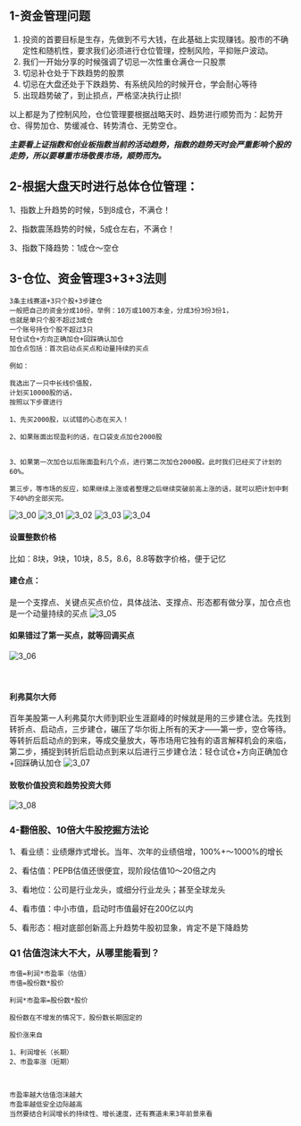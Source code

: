## 1-资金管理问题

1. 投资的首要目标是生存，先做到不亏大钱，在此基础上实现赚钱。股市的不确定性和随机性，要求我们必须进行仓位管理，控制风险，平抑账户波动。
2. 我们一开始分享的时候强调了切忌一次性重仓满仓一只股票
3. 切忌补仓处于下跌趋势的股票
4. 切忌在大盘还处于下跌趋势、有系统风险的时候开仓，学会耐心等待
5. 出现趋势破了，到止损点，严格坚决执行止损!

以上都是为了控制风险，仓位管理要根据战略天时、趋势进行顺势而为：起势开仓、得势加仓、势缓减仓、转势清仓、无势空仓。

***主要看上证指数和创业板指数当前的活动趋势，指数的趋势天时会严重影响个股的走势，所以要尊重市场敬畏市场，顺势而为。***


## 2-根据大盘天时进行总体仓位管理：

1、指数上升趋势的时候，5到8成仓，不满仓！

2、指数震荡趋势的时候，5成仓左右，不满仓！

3、指数下降趋势：1成仓～空仓

## 3-仓位、资金管理3+3+3法则

```
3条主线赛道+3只个股+3步建仓
一般把自己的资金分成10份，举例：10万或100万本金，分成3份3份3份1，
也就是单只个股不超过3成仓
一个账号持仓个股不超过3只
轻仓试仓+方向正确加仓+回踩确认加仓
加仓点包括：首次启动点买点和动量持续的买点

例如：

我选出了一只中长线价值股，
计划买10000股的话，
按照以下步骤进行

1、先买2000股，以试错的心态在买入！

2、如果账面出现盈利的话，在口袋支点加仓2000股


3、如果第一次加仓以后账面盈利几个点，进行第二次加仓2000股。此时我们已经买了计划的60%。

第三步，等市场的反应，如果继续上涨或者整理之后继续突破前高上涨的话，就可以把计划中剩下40%的全部买完。

```

![3_00](./images/3_00.jpeg)
![3_01](./images/3_01.png)
![3_02](./images/3_02.png)
![3_03](./images/3_03.png)
![3_04](./images/3_04.png)

#### 设置整数价格
比如：8块，9块，10块，8.5，8.6，8.8等数字价格，便于记忆



#### 建仓点：
是一个支撑点、关键点买点价位，具体战法、支撑点、形态都有做分享，加仓点也是一个动量持续的买点
![3_05](./images/3_05.png)

#### 如果错过了第一买点，就等回调买点

![3_06](./images/3_06.png)
<br/>
<br/>
<br/>

#### 利弗莫尔大师
百年美股第一人利弗莫尔大师到职业生涯巅峰的时候就是用的三步建仓法。先找到转折点、启动点，三步建仓，碾压了华尔街上所有的天才——第一步，空仓等待。等转折后启动点的到来，等成交量放大，等市场用它独有的语言解释机会的来临，第二步，捕捉到转折后启动点到来以后进行三步建仓法：轻仓试仓+方向正确加仓+回踩确认加仓
![3_07](./images/3_07.png)

#### 致敬价值投资和趋势投资大师
![3_08](./images/3_08.jpeg)


### 4-翻倍股、10倍大牛股挖掘方法论

1、看业绩：业绩爆炸式增长。当年、次年的业绩倍增，100%+～1000%的增长

2、看估值：PEPB估值还很便宜，现阶段估值10～20倍之内

3、看地位：公司是行业龙头，或细分行业龙头；甚至全球龙头

4、看市值：中小市值，启动时市值最好在200亿以内

5、看形态：相对底部创新高上升趋势牛股初显象，肯定不是下降趋势


### Q1 估值泡沫大不大，从哪里能看到？
```
市值=利润*市盈率（估值）
市值=股份数*股价

利润*市盈率=股份数*股价

股份数在不增发的情况下，股份数长期固定的

股价涨来自

1、利润增长（长期）
2、市盈率涨（短期）



市盈率越大估值泡沫越大
市盈率越低安全边际越高
当然要结合利润增长的持续性、增长速度，还有赛道未来3年前景来看
```
